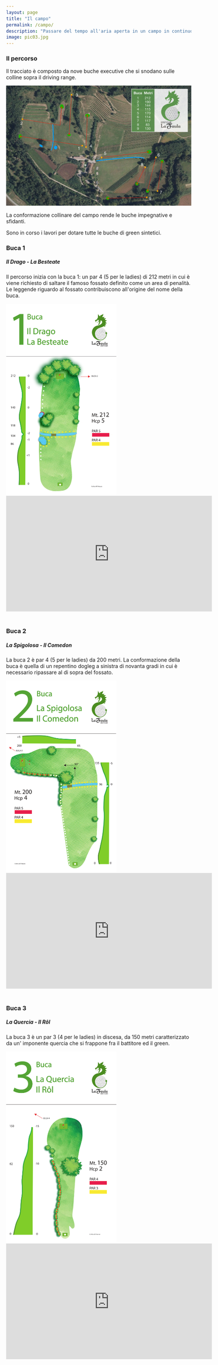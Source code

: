 ```yaml
---
layout: page
title: "Il campo"
permalink: /campo/
description: "Passare del tempo all'aria aperta in un campo in continuo miglioramento, immerso in uno dei paesaggi più incantevoli del Friuli collinare"
image: pic03.jpg
---
```


### Il percorso
Il tracciato è composto da nove buche executive che si snodano sulle colline sopra il driving range.

![Percorso faula](/assets/images/percorso.jpg)

La conformazione collinare del campo rende le buche impegnative e sfidanti.

Sono in corso i lavori per dotare tutte le buche di green sintetici.


### Buca 1

##### Il Drago - La Besteate

Il percorso inizia con la buca 1: un par 4 (5 per le ladies) di 212 metri in cui è viene richiesto di saltare il famoso fossato definito come un area di penalità. Le leggende riguardo al fossato contribuiscono all'origine del nome della buca.

<div class="row">
	<div class="col-md-6">
		<a href="/assets/images/holes/hole1.jpg" target="_blank">
			<img src="/assets/images/holes/hole1.jpg" width="300px">
		</a>
	</div>
	<div class="col-md-6">
		<iframe width="560" height="315" src="https://www.youtube.com/embed/YBq9EquzBCQ?controls=0" title="YouTube video player" frameborder="0" allow="accelerometer; autoplay; clipboard-write; encrypted-media; gyroscope; picture-in-picture" allowfullscreen></iframe>
	</div>
</div>

<br>

### Buca 2

##### La Spigolosa - Il Comedon

La buca 2 è par 4 (5 per le ladies) da 200 metri. La conformazione della buca è quella di un repentino dogleg a sinistra di novanta gradi in cui è necessario ripassare al di sopra del fossato.


<div class="row">
	<div class="col-md-6">
		<a href="/assets/images/holes/hole2.jpg" target="_blank">
			<img src="/assets/images/holes/hole2.jpg" width="300px">
		</a>
	</div>
	<div class="col-md-6">
		<iframe width="560" height="315" src="https://www.youtube.com/embed/_BnY8NuS1Is?controls=0" title="YouTube video player" frameborder="0" allow="accelerometer; autoplay; clipboard-write; encrypted-media; gyroscope; picture-in-picture" allowfullscreen></iframe>
	</div>
</div>


<br>

### Buca 3

##### La Quercia - Il Rôl

La buca 3 è un par 3 (4 per le ladies) in discesa, da 150 metri caratterizzato da un' imponente quercia che si frappone fra il battitore ed il green.



<div class="row">
	<div class="col-md-6">
		<a href="/assets/images/holes/hole3.jpg" target="_blank">
			<img src="/assets/images/holes/hole3.jpg" width="300px">
		</a>
	</div>
	<div class="col-md-6">
		<iframe width="560" height="315" src="https://www.youtube.com/embed/FxVoXZUR8Vc?controls=0" title="YouTube video player" frameborder="0" allow="accelerometer; autoplay; clipboard-write; encrypted-media; gyroscope; picture-in-picture" allowfullscreen></iframe>
	</div>
</div>




